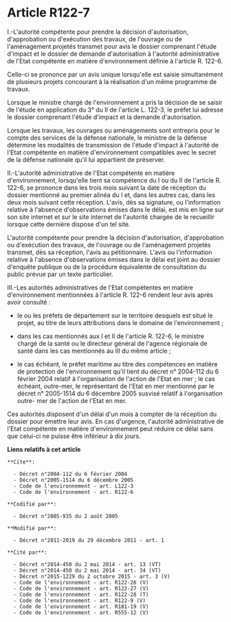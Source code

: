 # Article R122-7

I.-L'autorité compétente pour prendre la décision d'autorisation, d'approbation ou d'exécution des travaux, de l'ouvrage ou
de l'aménagement projetés transmet pour avis le dossier comprenant l'étude d'impact et le dossier de demande d'autorisation à
l'autorité administrative de l'Etat compétente en matière d'environnement définie à l'article R. 122-6. 

Celle-ci se prononce par un avis unique lorsqu'elle est saisie simultanément de plusieurs projets concourant à la réalisation
d'un même programme de travaux. 

Lorsque le ministre chargé de l'environnement a pris la décision de se saisir de l'étude en application du 3° du II de
l'article L. 122-3, le préfet lui adresse le dossier comprenant l'étude d'impact et la demande d'autorisation. 

Lorsque les travaux, les ouvrages ou aménagements sont entrepris pour le compte des services de la défense nationale, le
ministre de la défense détermine les modalités de transmission de l'étude d'impact à l'autorité de l'Etat compétente en
matière d'environnement compatibles avec le secret de la défense nationale qu'il lui appartient de préserver. 

II.-L'autorité administrative de l'Etat compétente en matière d'environnement, lorsqu'elle tient sa compétence du I ou du II
de l'article R. 122-6, se prononce dans les trois mois suivant la date de réception du dossier mentionné au premier alinéa du
I et, dans les autres cas, dans les deux mois suivant cette réception. L'avis, dès sa signature, ou l'information relative à
l'absence d'observations émises dans le délai, est mis en ligne sur son site internet et sur le site internet de l'autorité
chargée de le recueillir lorsque cette dernière dispose d'un tel site. 

L'autorité compétente pour prendre la décision d'autorisation, d'approbation ou d'exécution des travaux, de l'ouvrage ou de
l'aménagement projetés transmet, dès sa réception, l'avis au pétitionnaire. L'avis ou l'information relative à l'absence
d'observations émises dans le délai est joint au dossier d'enquête publique ou de la procédure équivalente de consultation du
public prévue par un texte particulier. 

III.-Les autorités administratives de l'Etat compétentes en matière d'environnement mentionnées à l'article R. 122-6 rendent
leur avis après avoir consulté :

- le ou les préfets de département sur le territoire desquels est situé le projet, au titre de leurs attributions dans le
domaine de l'environnement ;

- dans les cas mentionnés aux I et II de l'article R. 122-6, le ministre chargé de la santé ou le directeur général de
l'agence régionale de santé dans les cas mentionnés au III du même article ;

- le cas échéant, le préfet maritime au titre des compétences en matière de protection de l'environnement qu'il tient du
décret n° 2004-112 du 6 février 2004 relatif à l'organisation de l'action de l'Etat en mer ; le cas échéant, outre-mer, le
représentant de l'Etat en mer mentionné par le décret n° 2005-1514 du 6 décembre 2005 susvisé relatif à l'organisation outre-
mer de l'action de l'Etat en mer. 

Ces autorités disposent d'un délai d'un mois à compter de la réception du dossier pour émettre leur avis. En cas d'urgence,
l'autorité administrative de l'Etat compétente en matière d'environnement peut réduire ce délai sans que celui-ci ne puisse
être inférieur à dix jours.

**Liens relatifs à cet article**

	**Cite**:

	  - Décret n°2004-112 du 6 février 2004
	  - Décret n°2005-1514 du 6 décembre 2005
	  - Code de l'environnement - art. L122-3
	  - Code de l'environnement - art. R122-6

	**Codifié par**:

	  - Décret n°2005-935 du 2 août 2005

	**Modifié par**:

	  - Décret n°2011-2019 du 29 décembre 2011 - art. 1

	**Cité par**:

	  - Décret n°2014-450 du 2 mai 2014 - art. 13 (VT)
	  - Décret n°2014-450 du 2 mai 2014 - art. 34 (VT)
	  - Décret n°2015-1229 du 2 octobre 2015 - art. 3 (V)
	  - Code de l'environnement - art. R122-26 (V)
	  - Code de l'environnement - art. R122-27 (V)
	  - Code de l'environnement - art. R122-28 (T)
	  - Code de l'environnement - art. R122-9 (V)
	  - Code de l'environnement - art. R181-19 (V)
	  - Code de l'environnement - art. R555-12 (V)
